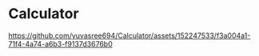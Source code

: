 # Calculator


https://github.com/yuvasree694/Calculator/assets/152247533/f3a004a1-71f4-4a74-a6b3-f9137d3676b0

